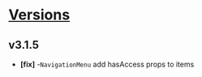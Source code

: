 # [Versions](https://github.com/Tracktor/design-system/releases)

## v3.1.5
- **[fix]** -`NavigationMenu` add hasAccess props to items
